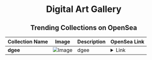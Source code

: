 <div align="center">

# Digital Art Gallery

## Trending Collections on OpenSea

| Collection Name                       | Image                                                                                     | Description                       | OpenSea Link                                                                                          |
|---------------------------------------|-------------------------------------------------------------------------------------------|-----------------------------------|--------------------------------------------------------------------------------------------------------|
| **dgee** | ![Image](https://i.seadn.io/s/raw/files/7525a6ac1586af1db437ddc87ac26e9d.png?w=500&auto=format?w=200&auto=format) | dgee | <details><summary>Link</summary>[dgee](https://opensea.io/collection/dgee)</details> |

</div>
